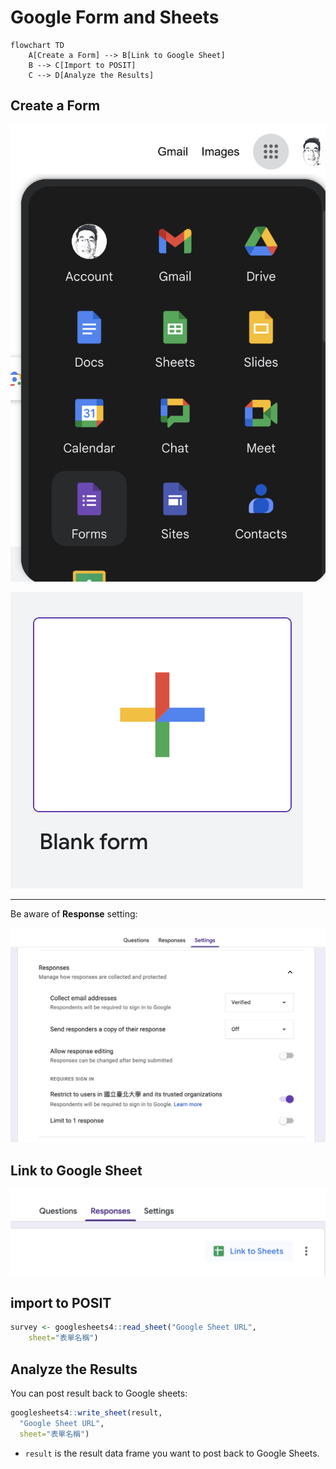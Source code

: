 # Google Form and Sheets

```mermaid
flowchart TD
    A[Create a Form] --> B[Link to Google Sheet]
    B --> C[Import to POSIT]
    C --> D[Analyze the Results]
```

## Create a Form

![](../img/2024-10-19-12-55-02.png)

![](../img/2024-10-19-12-55-35.png)

***

Be aware of **Response** setting:

![](../img/2024-10-19-12-57-28.png)

## Link to Google Sheet

![](../img/2024-10-19-12-56-19.png)

## import to POSIT

```r
survey <- googlesheets4::read_sheet("Google Sheet URL",
    sheet="表單名稱")
```


## Analyze the Results

You can post result back to Google sheets: 

```r
googlesheets4::write_sheet(result, 
  "Google Sheet URL",
  sheet="表單名稱")
```

  - `result` is the result data frame you want to post back to Google Sheets.
